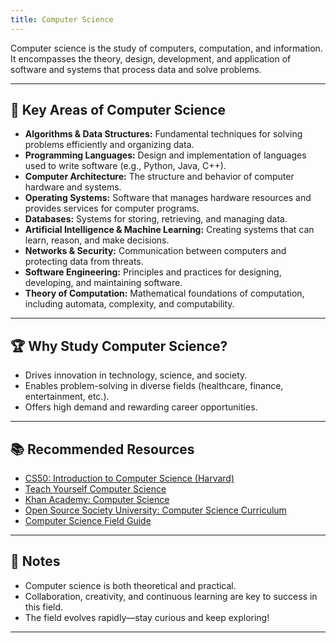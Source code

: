 ```yaml
---
title: Computer Science
---
```


Computer science is the study of computers, computation, and information. It encompasses the theory, design, development, and application of software and systems that process data and solve problems.

---

## 🧩 Key Areas of Computer Science

- **Algorithms & Data Structures:** Fundamental techniques for solving problems efficiently and organizing data.
- **Programming Languages:** Design and implementation of languages used to write software (e.g., Python, Java, C++).
- **Computer Architecture:** The structure and behavior of computer hardware and systems.
- **Operating Systems:** Software that manages hardware resources and provides services for computer programs.
- **Databases:** Systems for storing, retrieving, and managing data.
- **Artificial Intelligence & Machine Learning:** Creating systems that can learn, reason, and make decisions.
- **Networks & Security:** Communication between computers and protecting data from threats.
- **Software Engineering:** Principles and practices for designing, developing, and maintaining software.
- **Theory of Computation:** Mathematical foundations of computation, including automata, complexity, and computability.

---

## 🏆 Why Study Computer Science?

- Drives innovation in technology, science, and society.
- Enables problem-solving in diverse fields (healthcare, finance, entertainment, etc.).
- Offers high demand and rewarding career opportunities.

---

## 📚 Recommended Resources

- [CS50: Introduction to Computer Science (Harvard)](https://cs50.harvard.edu/)
- [Teach Yourself Computer Science](https://teachyourselfcs.com/)
- [Khan Academy: Computer Science](https://www.khanacademy.org/computing/computer-science)
- [Open Source Society University: Computer Science Curriculum](https://github.com/ossu/computer-science)
- [Computer Science Field Guide](https://csfieldguide.org.nz/)

---

## 📝 Notes

- Computer science is both theoretical and practical.
- Collaboration, creativity, and continuous learning are key to success in this field.
- The field evolves rapidly—stay curious and keep exploring!

---
